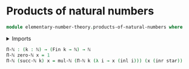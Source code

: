 # Products of natural numbers

```agda
module elementary-number-theory.products-of-natural-numbers where
```

<details><summary>Imports</summary>

```agda
open import elementary-number-theory.multiplication-natural-numbers
open import elementary-number-theory.natural-numbers
open import foundation.coproduct-types
open import foundation.unit-type
open import univalent-combinatorics.standard-finite-types
```

</details>

```agda
Π-ℕ : (k : ℕ) → (Fin k → ℕ) → ℕ
Π-ℕ zero-ℕ x = 1
Π-ℕ (succ-ℕ k) x = mul-ℕ (Π-ℕ k (λ i → x (inl i))) (x (inr star))
```
